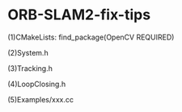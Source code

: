 # ORB-SLAM2-fix-tips


(1)CMakeLists:
find_package(OpenCV REQUIRED)

(2)System.h

(3)Tracking.h

(4)LoopClosing.h

(5)Examples/xxx.cc









